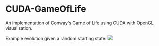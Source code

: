 # CUDA-GameOfLife
An implementation of Conway's Game of Life using CUDA with OpenGL visualisation.

Example evolution given a random starting state:
![](demo.gif)
